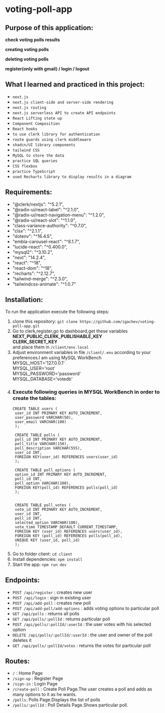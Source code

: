 # voting-poll-app


## Purpose of this application:
<p><strong>check voting polls results</strong></p>
<p><strong>creating voting polls</strong></p>
<p><strong>deleting voting polls</strong></p>
<p><strong>register(only with gmail) / login / logout</strong></p>


## What I learned and practiced in this project:
- `next.js`
- `next.js client-side and server-side rendering`
- `next.js routing`
- `next.js serverless API to create API endpoints`
- `React Lifting state up`
- `Component Composition`
- `React hooks`
- `to use clerk library for authentication`
- `route guards using clerk middleware`
- `shadcn/UI library components`
- `tailwind CSS`
- `MySQL to store the data`
- `practice SQL queries`
- `CSS flexbox`
- `practice TypeScript`
- `used Recharts library to display results in a diagram`


## Requirements:
  - "@clerk/nextjs": "^5.2.1",
  - "@radix-ui/react-label": "^2.1.0",
  - "@radix-ui/react-navigation-menu": "^1.2.0",
  - "@radix-ui/react-slot": "^1.1.0",
  - "class-variance-authority": "^0.7.0",
  - "clsx": "^2.1.1",
  - "dotenv": "^16.4.5",
  - "embla-carousel-react": "^8.1.7",
  - "lucide-react": "^0.400.0",
  - "mysql2": "^3.10.2",
  - "next": "14.2.4",
  - "react": "^18",
  - "react-dom": "^18",
  - "recharts": "^2.12.7",
  - "tailwind-merge": "^2.3.0",
  - "tailwindcss-animate": "^1.0.7"


## Installation:
To run the application execute the following steps:
1. clone this repository: `git clone https://github.com/igachev/voting-poll-app.git`
2. Go to clerk,register,go to dashboard,get these variables <br> <strong>NEXT_PUBLIC_CLERK_PUBLISHABLE_KEY</strong> <br> <strong>CLERK_SECRET_KEY</strong> <br> and place them in `/client/env.local`
3. Adjust environment variables in file `/client/.env` according to your preferences.I am using MySQL WorkBench <br>
MYSQL_HOST='127.0.0.1' <br>
MYSQL_USER='root' <br>
MYSQL_PASSWORD='password' <br>
MYSQL_DATABASE='votedb' <br>
4. ### Execute following queries in MYSQL WorkBench in order to create the tables: <br>
       CREATE TABLE users (
        user_id INT PRIMARY KEY AUTO_INCREMENT,
        user_password VARCHAR(50),
        user_email VARCHAR(100)
        );

        CREATE TABLE polls (
        poll_id INT PRIMARY KEY AUTO_INCREMENT,
        poll_title VARCHAR(150),
        poll_description VARCHAR(555),
        user_id INT,
        FOREIGN KEY(user_id) REFERENCES users(user_id)
        );

        CREATE TABLE poll_options (
        option_id INT PRIMARY KEY AUTO_INCREMENT,
        poll_id INT,
        poll_option VARCHAR(100),
        FOREIGN KEY(poll_id) REFERENCES polls(poll_id)
        );


        CREATE TABLE poll_votes (
        vote_id INT PRIMARY KEY AUTO_INCREMENT,
        user_id INT,
        poll_id INT,
        selected_option VARCHAR(100),
        vote_time TIMESTAMP DEFAULT CURRENT_TIMESTAMP,
        FOREIGN KEY (user_id) REFERENCES users(user_id),
        FOREIGN KEY (poll_id) REFERENCES polls(poll_id),
        UNIQUE KEY (user_id, poll_id)
        );

6. Go to folder client: `cd client`
7. Install dependencies: `npm install`
8. Start the app: `npm run dev`


## Endpoints:
- `POST /api/register` : <span>creates new user</span>
- `POST /api/login` : <span>sign in existing user</span>
- `POST /api/add-poll` : <span>creates new poll</span>
- `POST /api/add-poll/add-options` : <span>adds voting options to particular poll</span>
- `GET /api/polls` : <span>returns all polls</span>
- `GET /api/polls/:pollId` : <span>returns particular poll</span>
- `POST /api/polls/:pollId/:userId` : <span>the user votes with his selected option</span>
- `DELETE /api/polls/:pollId/:userId` : <span>the user and owner of the poll deletes it</span>
- `GET /api/polls/:pollId/votes` : <span>returns the votes for particular poll</span>


## Routes:
- `/` : <span>Home Page</span>
- `/sign-up` : <span>Register Page</span>
- `/sign-in` : <span>Login Page</span>
- `/create-poll` : <span>Create Poll Page.The user creates a poll and adds as many options to it as he wants.</span>
- `/polls`: <span>Polls Page.Displays the list of polls</span>
- `/polls/:pollId` : <span>Poll Details Page.Shows particular poll.</span>
